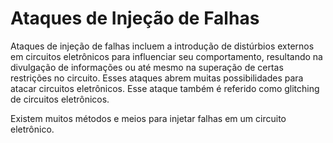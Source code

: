 # Ataques de Injeção de Falhas

Ataques de injeção de falhas incluem a introdução de distúrbios externos em circuitos eletrônicos para influenciar seu comportamento, resultando na divulgação de informações ou até mesmo na superação de certas restrições no circuito. Esses ataques abrem muitas possibilidades para atacar circuitos eletrônicos. Esse ataque também é referido como glitching de circuitos eletrônicos.

Existem muitos métodos e meios para injetar falhas em um circuito eletrônico.
